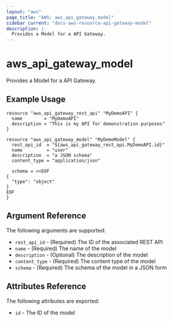 ```yaml
---
layout: "aws"
page_title: "AWS: aws_api_gateway_model"
sidebar_current: "docs-aws-resource-api-gateway-model"
description: |-
  Provides a Model for a API Gateway.
---
```


# aws\_api\_gateway\_model

Provides a Model for a API Gateway.

## Example Usage

```hcl
resource "aws_api_gateway_rest_api" "MyDemoAPI" {
  name        = "MyDemoAPI"
  description = "This is my API for demonstration purposes"
}

resource "aws_api_gateway_model" "MyDemoModel" {
  rest_api_id  = "${aws_api_gateway_rest_api.MyDemoAPI.id}"
  name         = "user"
  description  = "a JSON schema"
  content_type = "application/json"

  schema = <<EOF
{
  "type": "object"
}
EOF
}
```

## Argument Reference

The following arguments are supported:

* `rest_api_id` - (Required) The ID of the associated REST API
* `name` - (Required) The name of the model
* `description` - (Optional) The description of the model
* `content_type` - (Required) The content type of the model
* `schema` - (Required) The schema of the model in a JSON form

## Attributes Reference

The following attributes are exported:

* `id` - The ID of the model

